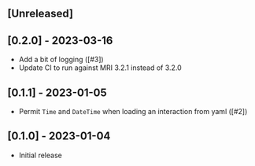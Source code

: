 ## [Unreleased]

## [0.2.0] - 2023-03-16

- Add a bit of logging ([#3])
- Update CI to run against MRI 3.2.1 instead of 3.2.0

## [0.1.1] - 2023-01-05

- Permit `Time` and `DateTime` when loading an interaction from yaml ([#2])

## [0.1.0] - 2023-01-04

- Initial release
